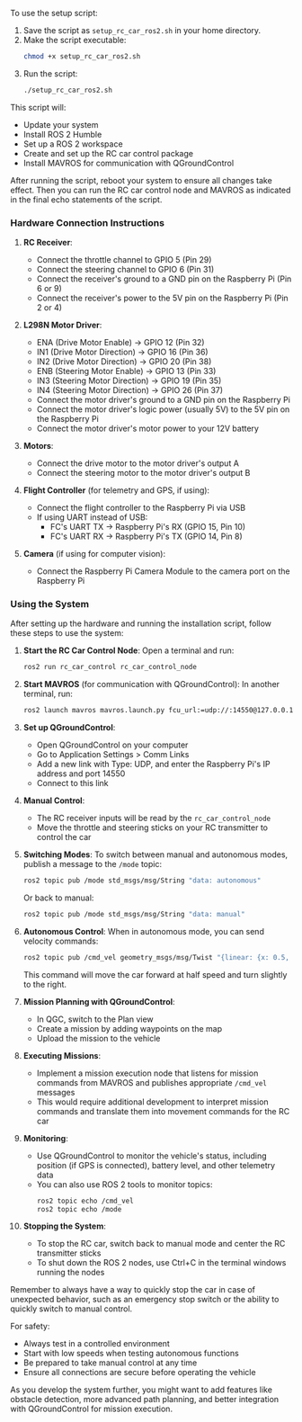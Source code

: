To use the setup script:

1. Save the script as `setup_rc_car_ros2.sh` in your home directory.
2. Make the script executable:
   ```bash
   chmod +x setup_rc_car_ros2.sh
   ```
3. Run the script:
   ```bash
   ./setup_rc_car_ros2.sh
   ```

This script will:
- Update your system
- Install ROS 2 Humble
- Set up a ROS 2 workspace
- Create and set up the RC car control package
- Install MAVROS for communication with QGroundControl

After running the script, reboot your system to ensure all changes take effect. Then you can run the RC car control node and MAVROS as indicated in the final echo statements of the script.

### Hardware Connection Instructions

1. **RC Receiver**:
   - Connect the throttle channel to GPIO 5 (Pin 29)
   - Connect the steering channel to GPIO 6 (Pin 31)
   - Connect the receiver's ground to a GND pin on the Raspberry Pi (Pin 6 or 9)
   - Connect the receiver's power to the 5V pin on the Raspberry Pi (Pin 2 or 4)

2. **L298N Motor Driver**:
   - ENA (Drive Motor Enable) -> GPIO 12 (Pin 32)
   - IN1 (Drive Motor Direction) -> GPIO 16 (Pin 36)
   - IN2 (Drive Motor Direction) -> GPIO 20 (Pin 38)
   - ENB (Steering Motor Enable) -> GPIO 13 (Pin 33)
   - IN3 (Steering Motor Direction) -> GPIO 19 (Pin 35)
   - IN4 (Steering Motor Direction) -> GPIO 26 (Pin 37)
   - Connect the motor driver's ground to a GND pin on the Raspberry Pi
   - Connect the motor driver's logic power (usually 5V) to the 5V pin on the Raspberry Pi
   - Connect the motor driver's motor power to your 12V battery

3. **Motors**:
   - Connect the drive motor to the motor driver's output A
   - Connect the steering motor to the motor driver's output B

4. **Flight Controller** (for telemetry and GPS, if using):
   - Connect the flight controller to the Raspberry Pi via USB
   - If using UART instead of USB:
     - FC's UART TX -> Raspberry Pi's RX (GPIO 15, Pin 10)
     - FC's UART RX -> Raspberry Pi's TX (GPIO 14, Pin 8)

5. **Camera** (if using for computer vision):
   - Connect the Raspberry Pi Camera Module to the camera port on the Raspberry Pi

### Using the System

After setting up the hardware and running the installation script, follow these steps to use the system:

1. **Start the RC Car Control Node**:
   Open a terminal and run:
   ```bash
   ros2 run rc_car_control rc_car_control_node
   ```

2. **Start MAVROS** (for communication with QGroundControl):
   In another terminal, run:
   ```bash
   ros2 launch mavros mavros.launch.py fcu_url:=udp://:14550@127.0.0.1:14550
   ```

3. **Set up QGroundControl**:
   - Open QGroundControl on your computer
   - Go to Application Settings > Comm Links
   - Add a new link with Type: UDP, and enter the Raspberry Pi's IP address and port 14550
   - Connect to this link

4. **Manual Control**:
   - The RC receiver inputs will be read by the `rc_car_control_node`
   - Move the throttle and steering sticks on your RC transmitter to control the car

5. **Switching Modes**:
   To switch between manual and autonomous modes, publish a message to the `/mode` topic:
   ```bash
   ros2 topic pub /mode std_msgs/msg/String "data: autonomous"
   ```
   Or back to manual:
   ```bash
   ros2 topic pub /mode std_msgs/msg/String "data: manual"
   ```

6. **Autonomous Control**:
   When in autonomous mode, you can send velocity commands:
   ```bash
   ros2 topic pub /cmd_vel geometry_msgs/msg/Twist "{linear: {x: 0.5, y: 0.0, z: 0.0}, angular: {x: 0.0, y: 0.0, z: 0.2}}"
   ```
   This command will move the car forward at half speed and turn slightly to the right.

7. **Mission Planning with QGroundControl**:
   - In QGC, switch to the Plan view
   - Create a mission by adding waypoints on the map
   - Upload the mission to the vehicle

8. **Executing Missions**:
   - Implement a mission execution node that listens for mission commands from MAVROS and publishes appropriate `/cmd_vel` messages
   - This would require additional development to interpret mission commands and translate them into movement commands for the RC car

9. **Monitoring**:
   - Use QGroundControl to monitor the vehicle's status, including position (if GPS is connected), battery level, and other telemetry data
   - You can also use ROS 2 tools to monitor topics:
     ```bash
     ros2 topic echo /cmd_vel
     ros2 topic echo /mode
     ```

10. **Stopping the System**:
    - To stop the RC car, switch back to manual mode and center the RC transmitter sticks
    - To shut down the ROS 2 nodes, use Ctrl+C in the terminal windows running the nodes

Remember to always have a way to quickly stop the car in case of unexpected behavior, such as an emergency stop switch or the ability to quickly switch to manual control.

For safety:
- Always test in a controlled environment
- Start with low speeds when testing autonomous functions
- Be prepared to take manual control at any time
- Ensure all connections are secure before operating the vehicle

As you develop the system further, you might want to add features like obstacle detection, more advanced path planning, and better integration with QGroundControl for mission execution.
